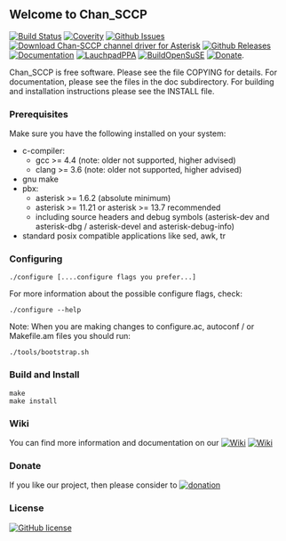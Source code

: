 ## Welcome to Chan_SCCP

[![Build Status](http://img.shields.io/travis/chan-sccp/chan-sccp.svg?style=flat)](https://travis-ci.org/chan-sccp/chan-sccp)
[![Coverity](https://img.shields.io/coverity/scan/8656.svg)](https://scan.coverity.com/projects/chan-sccp)
[![Github Issues](https://img.shields.io/github/issues/chan-sccp/chan-sccp/bug.svg)](https://github.com/chan-sccp/chan-sccp/issues)
[![Download Chan-SCCP channel driver for Asterisk](https://img.shields.io/sourceforge/dt/chan-sccp-b.svg)](https://github.com/chan-sccp/chan-sccp/releases/latest)
[![Github Releases](https://img.shields.io/github/release/chan-sccp/chan-sccp.svg)](https://github.com/chan-sccp/chan-sccp/releases)
[![Documentation](https://img.shields.io/badge/docs-wiki-blue.svg)](https://github.com/chan-sccp/chan-sccp/wiki)
[![LauchpadPPA](https://img.shields.io/badge/Ppa-bin-blue.svg)](https://launchpad.net/~chan-sccp-b/+archive/ubuntu/ppa)
[![BuildOpenSuSE](https://img.shields.io/badge/Build-bin-blue.svg)](http://download.opensuse.org/repositories/home:/chan-sccp-b:/)
[![Donate](https://img.shields.io/badge/paypal-donate-yellow.svg)](https://www.paypal.com/cgi-bin/webscr?item_name=Donation+to+Chan-SCCP+channel+driver+for+Asterisk&locale.x=en_US&cmd=_donations&business=chan.sccp.b.pp%40gmail.com).

Chan_SCCP is free software. Please see the file COPYING for details.
For documentation, please see the files in the doc subdirectory.
For building and installation instructions please see the INSTALL file.

### Prerequisites
Make sure you have the following installed on your system:
- c-compiler:
  - gcc >= 4.4  (note: older not supported, higher advised)
  - clang >= 3.6  (note: older not supported, higher advised)
- gnu make
- pbx:
  - asterisk >= 1.6.2 (absolute minimum)
  - asterisk >= 11.21 or asterisk >= 13.7 recommended
  - including source headers and debug symbols (asterisk-dev and asterisk-dbg / asterisk-devel and asterisk-debug-info)
- standard posix compatible applications like sed, awk, tr

### Configuring
    ./configure [....configure flags you prefer...]

For more information about the possible configure flags, check:

    ./configure --help 

Note: When you are making changes to configure.ac, autoconf / or Makefile.am files you should run:

    ./tools/bootstrap.sh

### Build and Install
    make
    make install

### Wiki
You can find more information and documentation on our [![Wiki](https://img.shields.io/badge/Wiki-old-blue.svg)](https://sourceforge.net/p/chan-sccp-b/wiki/Home/)
[![Wiki](https://img.shields.io/badge/Wiki-new-blue.svg)](https://github.com/chan-sccp/chan-sccp/wiki/)

### Donate
If you like our project, then please consider to 
[![donation](https://www.paypalobjects.com/webstatic/en_US/btn/btn_donate_pp_142x27.png)](https://www.paypal.com/cgi-bin/webscr?item_name=Donation+to+Chan-SCCP+channel+driver+for+Asterisk&locale.x=en_US&cmd=_donations&business=chan.sccp.b.pp%40gmail.com)

### License
[![GitHub license](https://img.shields.io/badge/license-GPL-blue.svg)](https://raw.githubusercontent.com/chan-sccp/chan-sccp/master/LICENSE)
